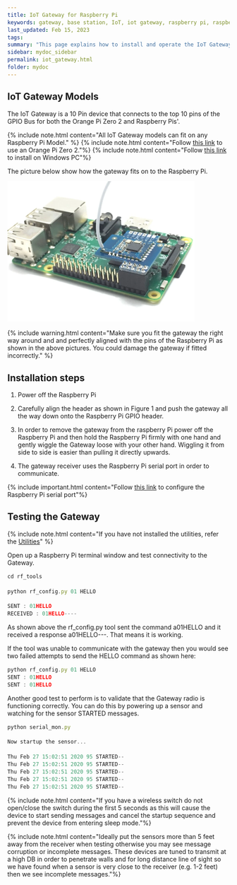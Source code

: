 ```yaml
---
title: IoT Gateway for Raspberry Pi
keywords: gateway, base station, IoT, iot gateway, raspberry pi, raspberry, pi, serial, rs232
last_updated: Feb 15, 2023
tags:
summary: "This page explains how to install and operate the IoT Gateway"
sidebar: mydoc_sidebar
permalink: iot_gateway.html
folder: mydoc
---
```


## IoT Gateway Models
The IoT Gateway is a 10 Pin device that connects to the top 10 pins of the GPIO Bus for both the Orange Pi Zero 2 and Raspberry Pis'.

{% include note.html content="All IoT Gateway models can fit on any Raspberry Pi Model." %}
{% include note.html content="Follow [this link](orangepi.html) to use an Orange Pi Zero 2."%}
{% include note.html content="Follow [this link](usbiot.html) to install on Windows PC"%}


The picture below show how the gateway fits on to the Raspberry Pi.

<img src="images/RF_Base_Station.webp" width="425"/>

{% include warning.html content="Make sure you fit the gateway the right way around and and perfectly aligned with the pins of the Raspberry Pi as shown in the above pictures. You could damage the gateway if fitted incorrectly." %}

## Installation steps

1. Power off the Raspberry Pi

2. Carefully align the header as shown in Figure 1 and push the gateway all the way down onto the Raspberry Pi GPIO header.

3. In order to remove the gateway from the raspberry Pi power off the Raspberry Pi and then hold the Raspberry Pi firmly with one hand and gently wiggle the Gateway loose with your other hand. Wiggling it from side to side is easier than pulling it directly upwards.

4. The gateway receiver uses the Raspberry Pi serial port in order to communicate.

{% include important.html content="Follow [this link](configure_serial_port.html) to configure the Raspberry Pi serial port"%}

## Testing the Gateway

{% include note.html content="If you have not installed the utilities, refer the [Utilities](utilities.html)" %}

Open up a Raspberry Pi terminal window and test connectivity to the Gateway.

```js
cd rf_tools

python rf_config.py 01 HELLO

SENT : 01HELLO
RECEIVED : 01HELLO----
```

As shown above the rf_config.py tool sent the command a01HELLO and it received a response a01HELLO---. That means it is working.

If the tool was unable to communicate with the gateway then you would see two failed attempts to send the HELLO command as shown here:

```js
python rf_config.py 01 HELLO
SENT : 01HELLO
SENT : 01HELLO
```

Another good test to perform is to validate that the Gateway radio is functioning correctly. You can do this by powering up a sensor and watching for the sensor STARTED messages.

```js
python serial_mon.py

Now startup the sensor...

Thu Feb 27 15:02:51 2020 95 STARTED--
Thu Feb 27 15:02:51 2020 95 STARTED--
Thu Feb 27 15:02:51 2020 95 STARTED--
Thu Feb 27 15:02:51 2020 95 STARTED--
Thu Feb 27 15:02:51 2020 95 STARTED--
```

{% include note.html content="If you have a wireless switch do not open/close the switch during the first 5 seconds as this will cause the device to start sending messages and cancel the startup sequence and prevent the device from entering sleep mode."%}

{% include note.html content="Ideally put the sensors more than 5 feet away from the receiver when testing otherwise you may see message corruption or incomplete messages. These devices are tuned to transmit at a high DB in order to penetrate walls and for long distance line of sight so we have found when a sensor is very close to the receiver (e.g. 1-2 feet) then we see incomplete messages."%}




